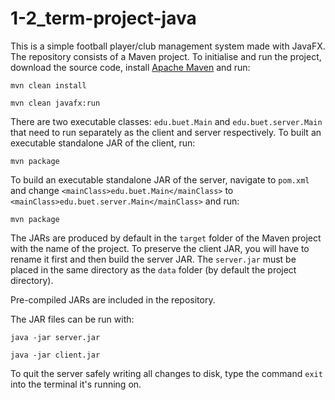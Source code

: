 # 1-2_term-project-java

This is a simple football player/club management system made with JavaFX. The repository consists of a Maven project. To initialise and run the project, download the source code, install [Apache Maven](https://maven.apache.org/) and run:

``` mvn clean install ```

``` mvn clean javafx:run ```


There are two executable classes: ```edu.buet.Main``` and ```edu.buet.server.Main``` that need to run separately as the client and server respectively. To built an executable standalone JAR of the client, run:

 ``` mvn package ```


 To build an executable standalone JAR of the server, navigate to ```pom.xml``` and change ```<mainClass>edu.buet.Main</mainClass>``` to ```<mainClass>edu.buet.server.Main</mainClass>``` and run:

 ``` mvn package ```


 The JARs are produced by default in the ```target``` folder of the Maven project with the name of the project. To preserve the client JAR, you will have to rename it first and then build the server JAR. The ```server.jar``` must be placed in the same directory as the ```data``` folder (by default the project directory).

Pre-compiled JARs are included in the repository. 

The JAR files can be run with:

```java -jar server.jar```

```java -jar client.jar```

To quit the server safely writing all changes to disk, type the command ```exit``` into the terminal it's running on.
